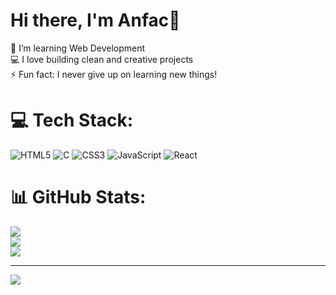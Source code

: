 # Hi there, I'm Anfac👋
🌱 I’m learning Web Development  
💻 I love building clean and creative projects  
⚡ Fun fact: I never give up on learning new things!

# 💻 Tech Stack:
![HTML5](https://img.shields.io/badge/html5-%23E34F26.svg?style=for-the-badge&logo=html5&logoColor=white) ![C](https://img.shields.io/badge/c-%2300599C.svg?style=for-the-badge&logo=c&logoColor=white) ![CSS3](https://img.shields.io/badge/css3-%231572B6.svg?style=for-the-badge&logo=css3&logoColor=white) ![JavaScript](https://img.shields.io/badge/javascript-%23323330.svg?style=for-the-badge&logo=javascript&logoColor=%23F7DF1E) ![React](https://img.shields.io/badge/react-%2320232a.svg?style=for-the-badge&logo=react&logoColor=%2361DAFB)
# 📊 GitHub Stats:
![](https://github-readme-stats.vercel.app/api?username=AnfacTech&theme=dark&hide_border=false&include_all_commits=false&count_private=false)<br/>
![](https://nirzak-streak-stats.vercel.app/?user=AnfacTech&theme=dark&hide_border=false)<br/>
![](https://github-readme-stats.vercel.app/api/top-langs/?username=AnfacTech&theme=dark&hide_border=false&include_all_commits=false&count_private=false&layout=compact)

---
[![](https://visitcount.itsvg.in/api?id=AnfacTech&icon=0&color=0)](https://visitcount.itsvg.in)

<!-- Proudly created with GPRM ( https://gprm.itsvg.in ) -->
